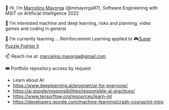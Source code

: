 👋 Hi, I’m [Marcelino Mayorga](https://www.linkedin.com/in/marcelinomayorga/) (@mmayorga97), Software Engineering with MSIT on Artificial Intelligence 2022

👀 I’m interested machine and deep learning, risks and planning, video games and coding in general

🌱 I’m currently learning ... Reinforcement Learning applied to 🎮[Super Puzzle Fighter II](https://en.wikipedia.org/wiki/Super_Puzzle_Fighter_II_Turbo)

📫 Reach me at: marcelino.mayorga@gmail.com

🎟️ Portfolio repository access by request


- Learn about AI:
-   https://www.deeplearning.ai/program/ai-for-everyone/
-   https://ai.google/responsibilities/responsible-ai-practices/
-   https://www.tensorflow.org/resources/learn-ml
-   https://developers.google.com/machine-learning/crash-course/ml-intro

<!---
mmayorga97/mmayorga97 is a ✨ special ✨ repository because its `README.md` (this file) appears on your GitHub profile.
You can click the Preview link to take a look at your changes.
--->
